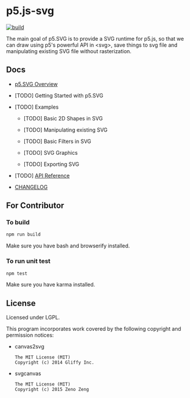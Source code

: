 # p5.js-svg

[![build](https://travis-ci.org/zenozeng/p5.js-svg.svg)](https://travis-ci.org/zenozeng/p5.js-svg)

The main goal of p5.SVG is to provide a SVG runtime for p5.js,
so that we can draw using p5's powerful API in \<svg\>, save things to svg file
and manipulating existing SVG file without rasterization.

## Docs

- [p5.SVG Overview](./doc/overview.md)

- [TODO] Getting Started with p5.SVG

- [TODO] Examples

    - [TODO] Basic 2D Shapes in SVG

    - [TODO] Manipulating existing SVG

    - [TODO] Basic Filters in SVG

    - [TODO] SVG Graphics

    - [TODO] Exporting SVG

- [TODO] [API Reference](./doc/reference.md)

- [CHANGELOG](CHANGELOG.md)

## For Contributor

### To build

```bash
npm run build
```

Make sure you have bash and browserify installed.

### To run unit test

```bash
npm test
```

Make sure you have karma installed.

## License

Licensed under LGPL.

This program incorporates work covered by the following copyright and permission notices:

- canvas2svg

    ```
    The MIT License (MIT)
    Copyright (c) 2014 Gliffy Inc.
    ```

- svgcanvas

    ```
    The MIT License (MIT)
    Copyright (c) 2015 Zeno Zeng
    ```
